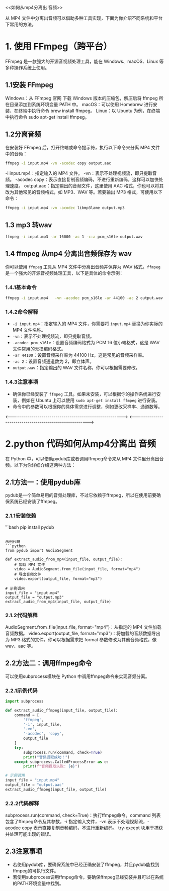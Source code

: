 <<如何从mp4分离出 音频>>

从 MP4 文件中分离出音频可以借助多种工具实现，下面为你介绍不同系统和平台下常用的方法。

# 1. 使用 FFmpeg（跨平台）
 FFmpeg 是一款强大的开源音视频处理工具，能在 Windows、macOS、Linux 等多种操作系统上使用。
## 1.1安装 FFmpeg
Windows：从 FFmpeg 官网 下载 Windows 版本的压缩包，解压后将 ffmpeg 所在目录添加到系统环境变量 PATH 中。
macOS：可以使用 Homebrew 进行安装，在终端中执行命令 brew install ffmpeg。
Linux：以 Ubuntu 为例，在终端中执行命令 sudo apt-get install ffmpeg。

## 1.2分离音频
在安装好 FFmpeg 后，打开终端或命令提示符，执行以下命令来分离 MP4 文件中的音频：
```bash
ffmpeg -i input.mp4 -vn -acodec copy output.aac
```
-i input.mp4：指定输入的 MP4 文件。
-vn：表示不处理视频流，即只提取音频。
-acodec copy：表示直接复制音频编码，不进行重新编码，这样可以加快处理速度。
output.aac：指定输出的音频文件，这里使用 AAC 格式，你也可以将其改为其他常见的音频格式，如 MP3、WAV 等。若要输出 MP3 格式，可使用以下命令：
```bash
ffmpeg -i input.mp4 -vn -acodec libmp3lame output.mp3
```

## 1.3 mp3 转wav
```sh
ffmpeg -i input.mp3 -ar 16000 -ac 1 -c:a pcm_s16le output.wav
```
 
## 1.4 ffmpeg 从mp4 分离出音频保存为 wav

你可以使用 `ffmpeg` 工具从 MP4 文件中分离出音频并保存为 WAV 格式。`ffmpeg` 是一个强大的开源音视频处理工具，以下是具体的命令示例：

### 1.4.1基本命令
```bash
ffmpeg -i input.mp4   -vn -acodec pcm_s16le -ar 44100 -ac 2 output.wav 
```
### 1.4.2命令解释
- `-i input.mp4`：指定输入的 MP4 文件，你需要将 `input.mp4` 替换为你实际的 MP4 文件名称。
- `-vn`：表示不处理视频流，即只提取音频。
- `-acodec pcm_s16le`：设置音频编码格式为 PCM 16 位小端格式，这是 WAV 文件常用的无损编码格式。
- `-ar 44100`：设置音频采样率为 44100 Hz，这是常见的音频采样率。
- `-ac 2`：设置音频通道数为 2，即立体声。
- `output.wav`：指定输出的 WAV 文件名称，你可以根据需要修改。
 
### 1.4.3注意事项
- 确保你已经安装了 `ffmpeg` 工具。如果未安装，可以根据你的操作系统进行安装，例如在 Ubuntu 上可以使用 `sudo apt-get install ffmpeg` 进行安装。
- 命令中的参数可以根据你的具体需求进行调整，例如更改采样率、通道数等。 


<------------------------------------------------------->
<------------------------------------------------------->
# 2.python 代码如何从mp4分离出 音频
在 Python 中，可以借助pydub库或者调用ffmpeg命令来从 MP4 文件里分离出音频。以下为你详细介绍这两种方法：

## 2.1方法一：使用pydub库
pydub是一个简单易用的音频处理库，不过它依赖于ffmpeg，所以在使用前要确保系统已经安装了ffmpeg。

### 2.1.1安装依赖
‵‵`bash
pip install pydub
```

示例代码
```python
from pydub import AudioSegment

def extract_audio_from_mp4(input_file, output_file):
    # 加载 MP4 文件
    video = AudioSegment.from_file(input_file, format="mp4")
    # 导出音频文件
    video.export(output_file, format="mp3")

# 示例调用
input_file = "input.mp4"
output_file = "output.mp3"
extract_audio_from_mp4(input_file, output_file)
```


### 2.1.2代码解释
AudioSegment.from_file(input_file, format="mp4")：从指定的 MP4 文件加载音频数据。
video.export(output_file, format="mp3")：将加载的音频数据导出为 MP3 格式的文件。你可以根据需求把 format 参数修改为其他音频格式，像 wav、aac 等。

## 2.2方法二：调用ffmpeg命令
可以使用subprocess模块在 Python 中调用ffmpeg命令来实现音频分离。

### 2.2.1示例代码
```python
import subprocess

def extract_audio_ffmpeg(input_file, output_file):
    command = [
        'ffmpeg',
        '-i', input_file,
        '-vn',
        '-acodec', 'copy',
        output_file
    ]
    try:
        subprocess.run(command, check=True)
        print("音频提取成功！")
    except subprocess.CalledProcessError as e:
        print(f"音频提取失败: {e}")

# 示例调用
input_file = "input.mp4"
output_file = "output.aac"
extract_audio_ffmpeg(input_file, output_file)
```


### 2.2.2代码解释
subprocess.run(command, check=True)：执行ffmpeg命令。command 列表包含了ffmpeg命令及其参数，-i 指定输入文件，-vn 表示不处理视频流，-acodec copy 表示直接复制音频编码，不进行重新编码。
try-except 块用于捕获并处理可能出现的错误。

## 2.3注意事项
* 若使用pydub库，要确保系统中已经正确安装了ffmpeg，并且pydub能找到ffmpeg的可执行文件。
* 若使用subprocess调用ffmpeg命令，要确保ffmpeg已经安装并且可以在系统的PATH环境变量中找到。